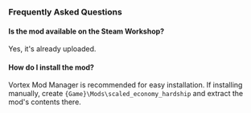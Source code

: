 ### Frequently Asked Questions

#### Is the mod available on the Steam Workshop?

Yes, it's already uploaded.

#### How do I install the mod?

Vortex Mod Manager is recommended for easy installation. If installing manually, create `{Game}\Mods\scaled_economy_hardship` and extract the mod's contents there.